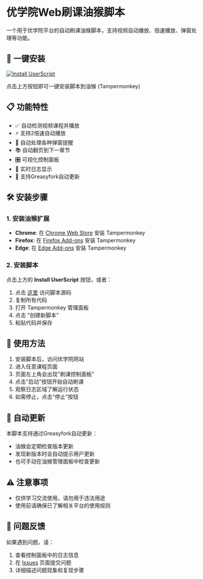 # 优学院Web刷课油猴脚本

一个用于优学院平台的自动刷课油猴脚本，支持视频自动播放、倍速播放、弹窗处理等功能。

## 🚀 一键安装

[![Install UserScript](https://img.shields.io/badge/Install-UserScript-green?style=for-the-badge&logo=tampermonkey)](https://update.greasyfork.org/scripts/550418/FuckUlearning.user.js)

点击上方按钮即可一键安装脚本到油猴 (Tampermonkey)

## 📋 功能特性

- ✅ 自动检测视频课程并播放
- ⚡ 支持2倍速自动播放
- 🔄 自动处理各种弹窗提醒
- 📚 自动翻页到下一章节
- 🎛️ 可视化控制面板
- 📝 实时日志显示
- 🔄 支持Greasyfork自动更新

## 🛠️ 安装步骤

### 1. 安装油猴扩展
- **Chrome**: 在 [Chrome Web Store](https://chrome.google.com/webstore/detail/tampermonkey/dhdgffkkebhmkfjojejmpbldmpobfkfo) 安装 Tampermonkey
- **Firefox**: 在 [Firefox Add-ons](https://addons.mozilla.org/zh-CN/firefox/addon/tampermonkey/) 安装 Tampermonkey
- **Edge**: 在 [Edge Add-ons](https://microsoftedge.microsoft.com/addons/detail/tampermonkey/iikmkjmpaadaobahmlepeloendndfphd) 安装 Tampermonkey

### 2. 安装脚本
点击上方的 **Install UserScript** 按钮，或者：
1. 点击 [这里](https://github.com/Nanashi-Development/FuckULearning/blob/main/main.js) 访问脚本源码
2. 复制所有代码
3. 打开 Tampermonkey 管理面板
4. 点击 "创建新脚本"
5. 粘贴代码并保存

## 📖 使用方法

1. 安装脚本后，访问优学院网站
2. 进入任意课程页面
3. 页面左上角会出现"刷课控制面板"
4. 点击"启动"按钮开始自动刷课
5. 观察日志区域了解运行状态
6. 如需停止，点击"停止"按钮

## 🔄 自动更新

本脚本支持通过Greasyfork自动更新：
- 油猴会定期检查版本更新
- 发现新版本时会自动提示用户更新
- 也可手动在油猴管理面板中检查更新

## ⚠️ 注意事项

- 仅供学习交流使用，请勿用于违法用途
- 使用前请确保已了解相关平台的使用规则

## 🐛 问题反馈

如果遇到问题，请：
1. 查看控制面板中的日志信息
2. 在 [Issues](https://github.com/Nanashi-Development/FuckULearning/issues) 页面提交问题
3. 详细描述问题现象和复现步骤
